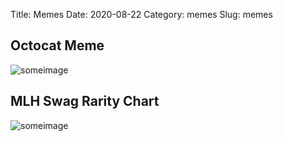 Title: Memes
Date: 2020-08-22
Category: memes
Slug: memes

## Octocat Meme
![someimage]({static}/images/octocatMeme.png)

## MLH Swag Rarity Chart
![someimage]({static}/images/mlhRarityChart.png)